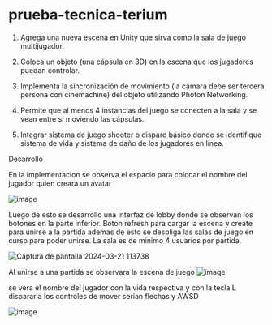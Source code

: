 # prueba-tecnica-terium

1. Agrega una nueva escena en Unity que sirva como la sala de juego multijugador.


2. Coloca un objeto (una cápsula en 3D) en la escena que los jugadores puedan controlar.


   
3. Implementa la sincronización de movimiento (la cámara debe ser tercera persona con cinemachine) del objeto utilizando Photon Networking.

   
5. Permite que al menos 4 instancias del juego se conecten a la sala y se vean entre sí moviendo las cápsulas.

   
6. Integrar sistema de juego shooter o disparo básico donde se identifique sistema de vida y sistema de daño de los jugadores en línea.

Desarrollo 

En la implementacion se observa el espacio para colocar el nombre del jugador quien creara un avatar

![image](https://github.com/marckes04/prueba-tecnica-terium/assets/71477601/655f2ecb-e691-4902-b57e-bf9b7473e12e)

Luego de esto se desarrollo una interfaz de lobby donde se observan los botones en la parte inferior. Boton refresh para cargar la escena y create para unirse a la partida
ademas de esto se despliga las salas de juego en curso para poder unirse. La sala es de minimo 4 usuarios por partida.

![Captura de pantalla 2024-03-21 113738](https://github.com/marckes04/prueba-tecnica-terium/assets/71477601/e580f8aa-5965-4e1e-9d58-da1a82223286)

Al unirse a una partida se observara la escena de juego
![image](https://github.com/marckes04/prueba-tecnica-terium/assets/71477601/4167b8e4-4813-4f56-bd4b-60712d98aea1)

se vera el nombre del jugador con la vida respectiva y con la tecla L dispararia los controles de mover serian flechas y AWSD

![image](https://github.com/marckes04/prueba-tecnica-terium/assets/71477601/2d401f83-db4d-446a-ab16-126ad78c3218)


